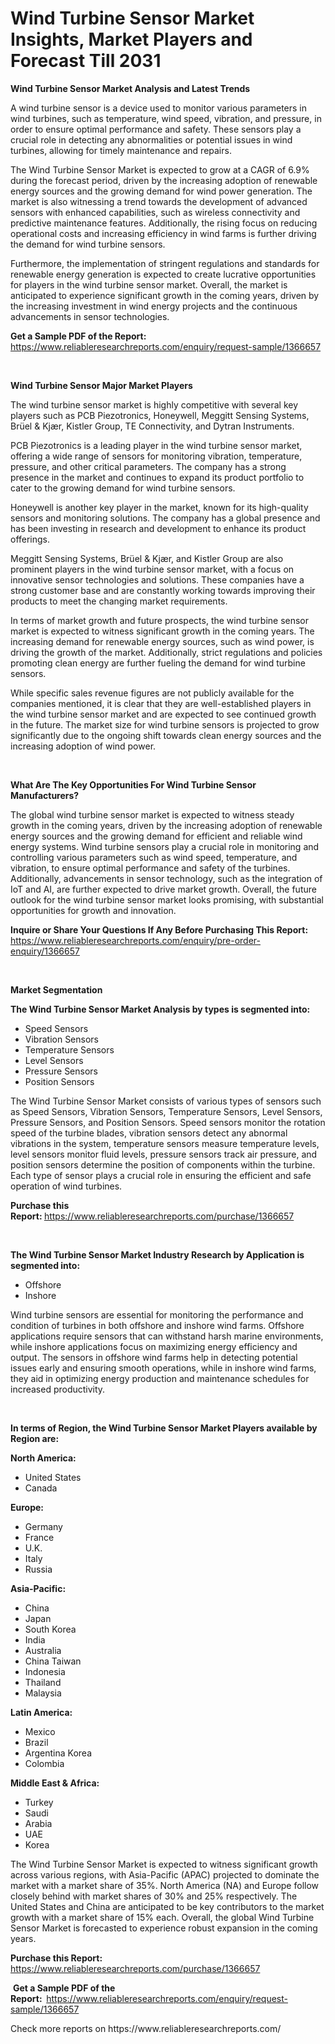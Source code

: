 <p><h1>Wind Turbine Sensor Market Insights, Market Players and Forecast Till 2031</h1></p><p><strong>Wind Turbine Sensor Market Analysis and Latest Trends</strong></p>
<p><p>A wind turbine sensor is a device used to monitor various parameters in wind turbines, such as temperature, wind speed, vibration, and pressure, in order to ensure optimal performance and safety. These sensors play a crucial role in detecting any abnormalities or potential issues in wind turbines, allowing for timely maintenance and repairs.</p><p>The Wind Turbine Sensor Market is expected to grow at a CAGR of 6.9% during the forecast period, driven by the increasing adoption of renewable energy sources and the growing demand for wind power generation. The market is also witnessing a trend towards the development of advanced sensors with enhanced capabilities, such as wireless connectivity and predictive maintenance features. Additionally, the rising focus on reducing operational costs and increasing efficiency in wind farms is further driving the demand for wind turbine sensors.</p><p>Furthermore, the implementation of stringent regulations and standards for renewable energy generation is expected to create lucrative opportunities for players in the wind turbine sensor market. Overall, the market is anticipated to experience significant growth in the coming years, driven by the increasing investment in wind energy projects and the continuous advancements in sensor technologies.</p></p>
<p><strong>Get a Sample PDF of the Report:&nbsp;</strong> <a href="https://www.reliableresearchreports.com/enquiry/request-sample/1366657">https://www.reliableresearchreports.com/enquiry/request-sample/1366657</a></p>
<p>&nbsp;</p>
<p><strong>Wind Turbine Sensor Major Market Players</strong></p>
<p><p>The wind turbine sensor market is highly competitive with several key players such as PCB Piezotronics, Honeywell, Meggitt Sensing Systems, Brüel & Kjær, Kistler Group, TE Connectivity, and Dytran Instruments.</p><p>PCB Piezotronics is a leading player in the wind turbine sensor market, offering a wide range of sensors for monitoring vibration, temperature, pressure, and other critical parameters. The company has a strong presence in the market and continues to expand its product portfolio to cater to the growing demand for wind turbine sensors.</p><p>Honeywell is another key player in the market, known for its high-quality sensors and monitoring solutions. The company has a global presence and has been investing in research and development to enhance its product offerings.</p><p>Meggitt Sensing Systems, Brüel & Kjær, and Kistler Group are also prominent players in the wind turbine sensor market, with a focus on innovative sensor technologies and solutions. These companies have a strong customer base and are constantly working towards improving their products to meet the changing market requirements.</p><p>In terms of market growth and future prospects, the wind turbine sensor market is expected to witness significant growth in the coming years. The increasing demand for renewable energy sources, such as wind power, is driving the growth of the market. Additionally, strict regulations and policies promoting clean energy are further fueling the demand for wind turbine sensors.</p><p>While specific sales revenue figures are not publicly available for the companies mentioned, it is clear that they are well-established players in the wind turbine sensor market and are expected to see continued growth in the future. The market size for wind turbine sensors is projected to grow significantly due to the ongoing shift towards clean energy sources and the increasing adoption of wind power.</p></p>
<p>&nbsp;</p>
<p><strong>What Are The Key Opportunities For Wind Turbine Sensor Manufacturers?</strong></p>
<p><p>The global wind turbine sensor market is expected to witness steady growth in the coming years, driven by the increasing adoption of renewable energy sources and the growing demand for efficient and reliable wind energy systems. Wind turbine sensors play a crucial role in monitoring and controlling various parameters such as wind speed, temperature, and vibration, to ensure optimal performance and safety of the turbines. Additionally, advancements in sensor technology, such as the integration of IoT and AI, are further expected to drive market growth. Overall, the future outlook for the wind turbine sensor market looks promising, with substantial opportunities for growth and innovation.</p></p>
<p><strong>Inquire or Share Your Questions If Any Before Purchasing This Report:</strong> <a href="https://www.reliableresearchreports.com/enquiry/pre-order-enquiry/1366657">https://www.reliableresearchreports.com/enquiry/pre-order-enquiry/1366657</a></p>
<p>&nbsp;</p>
<p><strong>Market Segmentation</strong></p>
<p><strong>The Wind Turbine Sensor Market Analysis by types is segmented into:</strong></p>
<p><ul><li>Speed Sensors</li><li>Vibration Sensors</li><li>Temperature Sensors</li><li>Level Sensors</li><li>Pressure Sensors</li><li>Position Sensors</li></ul></p>
<p><p>The Wind Turbine Sensor Market consists of various types of sensors such as Speed Sensors, Vibration Sensors, Temperature Sensors, Level Sensors, Pressure Sensors, and Position Sensors. Speed sensors monitor the rotation speed of the turbine blades, vibration sensors detect any abnormal vibrations in the system, temperature sensors measure temperature levels, level sensors monitor fluid levels, pressure sensors track air pressure, and position sensors determine the position of components within the turbine. Each type of sensor plays a crucial role in ensuring the efficient and safe operation of wind turbines.</p></p>
<p><strong>Purchase this Report:&nbsp;</strong><a href="https://www.reliableresearchreports.com/purchase/1366657">https://www.reliableresearchreports.com/purchase/1366657</a></p>
<p>&nbsp;</p>
<p><strong>The Wind Turbine Sensor Market Industry Research by Application is segmented into:</strong></p>
<p><ul><li>Offshore</li><li>Inshore</li></ul></p>
<p><p>Wind turbine sensors are essential for monitoring the performance and condition of turbines in both offshore and inshore wind farms. Offshore applications require sensors that can withstand harsh marine environments, while inshore applications focus on maximizing energy efficiency and output. The sensors in offshore wind farms help in detecting potential issues early and ensuring smooth operations, while in inshore wind farms, they aid in optimizing energy production and maintenance schedules for increased productivity.</p></p>
<p>&nbsp;</p>
<p><strong>In terms of Region, the Wind Turbine Sensor Market Players available by Region are:</strong></p>
<p>
    <p> <strong> North America: </strong>
        <ul>
            <li>United States</li>
            <li>Canada</li>
        </ul>
        </p> 
    <p> <strong> Europe: </strong>
        <ul>
            <li>Germany</li>
            <li>France</li>
            <li>U.K.</li>
            <li>Italy</li>
            <li>Russia</li>
        </ul>
        </p> 
    <p> <strong> Asia-Pacific: </strong>
        <ul>
            <li>China</li>
            <li>Japan</li>
            <li>South Korea</li>
            <li>India</li>
            <li>Australia</li>
            <li>China Taiwan</li>
            <li>Indonesia</li>
            <li>Thailand</li>
            <li>Malaysia</li>
        </ul>
        </p> 
    <p> <strong> Latin America: </strong>
        <ul>
            <li>Mexico</li>
            <li>Brazil</li>
            <li>Argentina Korea</li>
            <li>Colombia</li>
        </ul>
        </p> 
    <p> <strong> Middle East & Africa: </strong>
        <ul>
            <li>Turkey</li>
            <li>Saudi</li>
            <li>Arabia</li>
            <li>UAE</li>
            <li>Korea</li>
        </ul>
    </p>
    </p>
<p><p>The Wind Turbine Sensor Market is expected to witness significant growth across various regions, with Asia-Pacific (APAC) projected to dominate the market with a market share of 35%. North America (NA) and Europe follow closely behind with market shares of 30% and 25% respectively. The United States and China are anticipated to be key contributors to the market growth with a market share of 15% each. Overall, the global Wind Turbine Sensor Market is forecasted to experience robust expansion in the coming years.</p></p>
<p><strong>Purchase this Report: </strong><a href="https://www.reliableresearchreports.com/purchase/1366657">https://www.reliableresearchreports.com/purchase/1366657</a></p>
<p>&nbsp;<strong>Get a Sample PDF of the Report:&nbsp;&nbsp;</strong><a href="https://www.reliableresearchreports.com/enquiry/request-sample/1366657">https://www.reliableresearchreports.com/enquiry/request-sample/1366657</a></p>
<p><strong></strong></p>
<p>Check more reports on https://www.reliableresearchreports.com/</p>